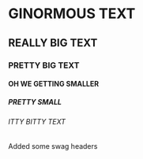 # GINORMOUS TEXT
## REALLY BIG TEXT
### PRETTY BIG TEXT
#### OH WE GETTING SMALLER
##### PRETTY SMALL
###### ITTY BITTY TEXT



Added some swag headers
